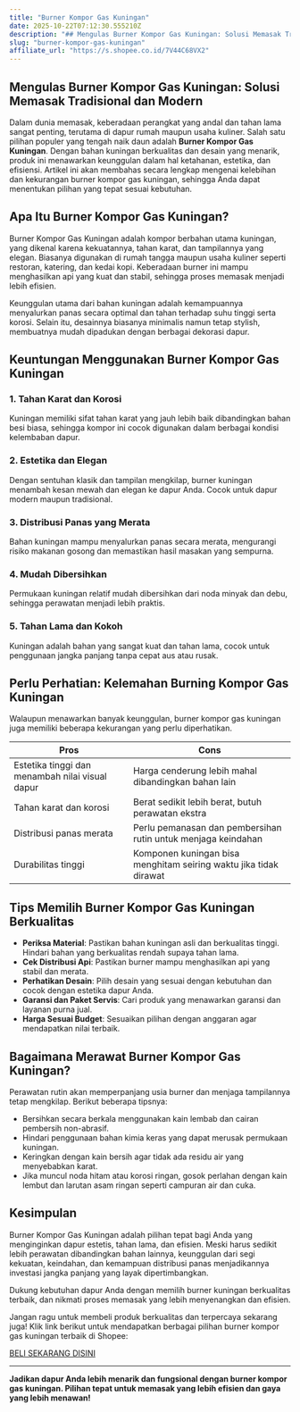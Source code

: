 ```yaml
---
title: "Burner Kompor Gas Kuningan"
date: 2025-10-22T07:12:30.555210Z
description: "## Mengulas Burner Kompor Gas Kuningan: Solusi Memasak Tradisional dan Modern  ..."
slug: "burner-kompor-gas-kuningan"
affiliate_url: "https://s.shopee.co.id/7V44C68VX2"
---
```

## Mengulas Burner Kompor Gas Kuningan: Solusi Memasak Tradisional dan Modern  

Dalam dunia memasak, keberadaan perangkat yang andal dan tahan lama sangat penting, terutama di dapur rumah maupun usaha kuliner. Salah satu pilihan populer yang tengah naik daun adalah **Burner Kompor Gas Kuningan**. Dengan bahan kuningan berkualitas dan desain yang menarik, produk ini menawarkan keunggulan dalam hal ketahanan, estetika, dan efisiensi. Artikel ini akan membahas secara lengkap mengenai kelebihan dan kekurangan burner kompor gas kuningan, sehingga Anda dapat menentukan pilihan yang tepat sesuai kebutuhan.

## Apa Itu Burner Kompor Gas Kuningan?  

Burner Kompor Gas Kuningan adalah kompor berbahan utama kuningan, yang dikenal karena kekuatannya, tahan karat, dan tampilannya yang elegan. Biasanya digunakan di rumah tangga maupun usaha kuliner seperti restoran, katering, dan kedai kopi. Keberadaan burner ini mampu menghasilkan api yang kuat dan stabil, sehingga proses memasak menjadi lebih efisien.

Keunggulan utama dari bahan kuningan adalah kemampuannya menyalurkan panas secara optimal dan tahan terhadap suhu tinggi serta korosi. Selain itu, desainnya biasanya minimalis namun tetap stylish, membuatnya mudah dipadukan dengan berbagai dekorasi dapur.

## Keuntungan Menggunakan Burner Kompor Gas Kuningan  

### 1. Tahan Karat dan Korosi  
Kuningan memiliki sifat tahan karat yang jauh lebih baik dibandingkan bahan besi biasa, sehingga kompor ini cocok digunakan dalam berbagai kondisi kelembaban dapur.  

### 2. Estetika dan Elegan  
Dengan sentuhan klasik dan tampilan mengkilap, burner kuningan menambah kesan mewah dan elegan ke dapur Anda. Cocok untuk dapur modern maupun tradisional.

### 3. Distribusi Panas yang Merata  
Bahan kuningan mampu menyalurkan panas secara merata, mengurangi risiko makanan gosong dan memastikan hasil masakan yang sempurna.  

### 4. Mudah Dibersihkan  
Permukaan kuningan relatif mudah dibersihkan dari noda minyak dan debu, sehingga perawatan menjadi lebih praktis.

### 5. Tahan Lama dan Kokoh  
Kuningan adalah bahan yang sangat kuat dan tahan lama, cocok untuk penggunaan jangka panjang tanpa cepat aus atau rusak.

## Perlu Perhatian: Kelemahan Burning Kompor Gas Kuningan  

Walaupun menawarkan banyak keunggulan, burner kompor gas kuningan juga memiliki beberapa kekurangan yang perlu diperhatikan.

| Pros                                              | Cons                                               |
|--------------------------------------------------|-----------------------------------------------------|
| Estetika tinggi dan menambah nilai visual dapur | Harga cenderung lebih mahal dibandingkan bahan lain |
| Tahan karat dan korosi                          | Berat sedikit lebih berat, butuh perawatan ekstra |
| Distribusi panas merata                         | Perlu pemanasan dan pembersihan rutin untuk menjaga keindahan |
| Durabilitas tinggi                            | Komponen kuningan bisa menghitam seiring waktu jika tidak dirawat |  

## Tips Memilih Burner Kompor Gas Kuningan Berkualitas  

- **Periksa Material**: Pastikan bahan kuningan asli dan berkualitas tinggi. Hindari bahan yang berkualitas rendah supaya tahan lama.  
- **Cek Distribusi Api**: Pastikan burner mampu menghasilkan api yang stabil dan merata.  
- **Perhatikan Desain**: Pilih desain yang sesuai dengan kebutuhan dan cocok dengan estetika dapur Anda.  
- **Garansi dan Paket Servis**: Cari produk yang menawarkan garansi dan layanan purna jual.  
- **Harga Sesuai Budget**: Sesuaikan pilihan dengan anggaran agar mendapatkan nilai terbaik.

## Bagaimana Merawat Burner Kompor Gas Kuningan?  

Perawatan rutin akan memperpanjang usia burner dan menjaga tampilannya tetap mengkilap. Berikut beberapa tipsnya:  

- Bersihkan secara berkala menggunakan kain lembab dan cairan pembersih non-abrasif.  
- Hindari penggunaan bahan kimia keras yang dapat merusak permukaan kuningan.  
- Keringkan dengan kain bersih agar tidak ada residu air yang menyebabkan karat.  
- Jika muncul noda hitam atau korosi ringan, gosok perlahan dengan kain lembut dan larutan asam ringan seperti campuran air dan cuka.  

## Kesimpulan  

Burner Kompor Gas Kuningan adalah pilihan tepat bagi Anda yang menginginkan dapur estetis, tahan lama, dan efisien. Meski harus sedikit lebih perawatan dibandingkan bahan lainnya, keunggulan dari segi kekuatan, keindahan, dan kemampuan distribusi panas menjadikannya investasi jangka panjang yang layak dipertimbangkan.  

Dukung kebutuhan dapur Anda dengan memilih burner kuningan berkualitas terbaik, dan nikmati proses memasak yang lebih menyenangkan dan efisien.  

Jangan ragu untuk membeli produk berkualitas dan terpercaya sekarang juga! Klik link berikut untuk mendapatkan berbagai pilihan burner kompor gas kuningan terbaik di Shopee:  

[BELI SEKARANG DISINI](https://s.shopee.co.id/7V44C68VX2)  

---

**Jadikan dapur Anda lebih menarik dan fungsional dengan burner kompor gas kuningan. Pilihan tepat untuk memasak yang lebih efisien dan gaya yang lebih menawan!**